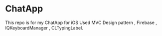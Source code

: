 # ChatApp
This repo is for my ChatApp for iOS 
Used MVC Design pattern , Firebase , IQKeyboardManager , CLTypingLabel.
